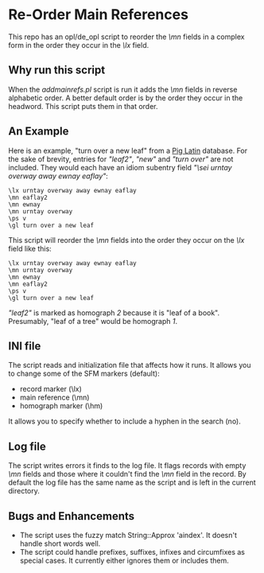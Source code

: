 # Re-Order Main References
This repo has an opl/de_opl script to reorder the *\\mn* fields in a complex form in the order they occur in the *\\lx* field.
## Why run this script
When the *addmainrefs.pl* script is run it adds the *\\mn* fields in reverse alphabetic order. A better default order is by the order they occur in the headword. This script puts them in that order.

## An Example
Here is an example, "turn over a new leaf" from a [Pig Latin](https://en.wikipedia.org/wiki/Pig_Latin) database. For the sake of brevity, entries for *"leaf2"*, *"new"* and *"turn over"* are not included. They would each have an idiom subentry field *"\\sei urntay overway away ewnay eaflay"*:

````SFM
\lx urntay overway away ewnay eaflay
\mn eaflay2
\mn ewnay
\mn urntay overway
\ps v
\gl turn over a new leaf
````
This script will reorder the *\\mn* fields into the order they occur on the *\\lx* field like this:

````SFM
\lx urntay overway away ewnay eaflay
\mn urntay overway
\mn ewnay
\mn eaflay2
\ps v
\gl turn over a new leaf
````
*"leaf2"* is marked as homograph *2* because it is "leaf of a book". Presumably, "leaf of a tree" would be homograph *1*.

## INI file
The script reads and initialization file that affects how it runs. It allows you to change some of the SFM markers (default):
- record marker (\lx)
- main reference (\mn)
- homograph marker (\hm)

It allows you to specify whether to include a hyphen in the search (no).

## Log file
The script writes errors it finds to the log file.
It flags records with empty *\\mn* fields and those where it couldn't find the *\\mn* field in the record.
By default the log file has the same name as the script and is left in the current directory.

## Bugs and Enhancements
 - The script uses the fuzzy match String::Approx 'aindex'. It doesn't handle short words well.
 - The script could handle prefixes, suffixes, infixes and circumfixes as special cases. It currently either ignores them or includes them.
 